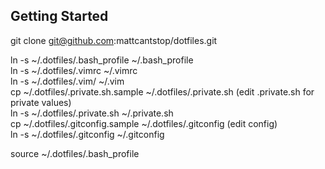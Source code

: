 ## Getting Started

git clone git@github.com:mattcantstop/dotfiles.git

ln -s ~/.dotfiles/.bash_profile ~/.bash_profile  
ln -s ~/.dotfiles/.vimrc ~/.vimrc  
ln -s ~/.dotfiles/.vim/ ~/.vim  
cp ~/.dotfiles/.private.sh.sample ~/.dotfiles/.private.sh (edit
.private.sh for private values)  
ln -s ~/.dotfiles/.private.sh ~/.private.sh  
cp ~/.dotfiles/.gitconfig.sample ~/.dotfiles/.gitconfig (edit config)  
ln -s ~/.dotfiles/.gitconfig ~/.gitconfig  

source ~/.dotfiles/.bash_profile
